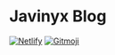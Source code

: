 # Javinyx Blog

[![Netlify](https://img.shields.io/netlify/0edd78f9-1596-4648-ae01-e20be90abc48?style=for-the-badge)](https://app.netlify.com/sites/upbeat-joliot-0e1f60/deploys)
[![Gitmoji](https://img.shields.io/badge/gitmoji-%20😜%20😍-FFDD67.svg?style=for-the-badge)](https://github.com/carloscuesta/gitmoji)
